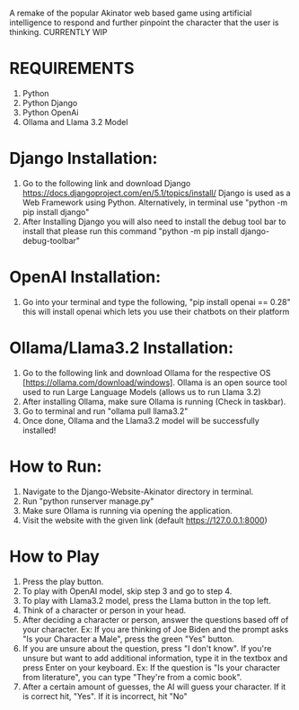 A remake of the popular Akinator web based game using artificial intelligence to respond and further pinpoint the character that the user is thinking. 
CURRENTLY WIP

# REQUIREMENTS
1. Python
2. Python Django
3. Python OpenAi
4. Ollama and Llama 3.2 Model
   
# Django Installation:
1. Go to the following link and download Django https://docs.djangoproject.com/en/5.1/topics/install/  Django is used as a Web Framework using Python. Alternatively, in terminal use "python -m pip install django"
2.  After Installing Django you will also need to install the debug tool bar to install that please run this command "python -m pip install django-debug-toolbar"
# OpenAI Installation:
1. Go into your terminal and type the following, "pip install openai == 0.28" this will install openai which lets you use their chatbots on their platform
# Ollama/Llama3.2 Installation:
1. Go to the following link and download Ollama for the respective OS [https://ollama.com/download/windows]. Ollama is an open source tool used to run Large Language Models (allows us to run Llama 3.2)
2. After installing Ollama, make sure Ollama is running (Check in taskbar).
3. Go to terminal and run "ollama pull llama3.2"
4. Once done, Ollama and the Llama3.2 model will be successfully installed!

# How to Run:
1. Navigate to the Django-Website-Akinator directory in terminal.
2. Run "python runserver manage.py"
3. Make sure Ollama is running via opening the application.
4. Visit the website with the given link (default https://127.0.0.1:8000)

# How to Play
1. Press the play button.
2. To play with OpenAI model, skip step 3 and go to step 4.
3. To play with Llama3.2 model, press the Llama button in the top left.
4. Think of a character or person in your head.
5. After deciding a character or person, answer the questions based off of your character. Ex: If you are thinking of Joe Biden and the prompt asks "Is your Character a Male", press the green "Yes" button.
6. If you are unsure about the question, press "I don't know". If you're unsure but want to add additional information, type it in the textbox and press Enter on your keyboard. Ex: If the question is "Is your character from literature", you can type "They're from a comic book".
7. After a certain amount of guesses, the AI will guess your character. If it is correct hit, "Yes". If it is incorrect, hit "No"
